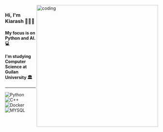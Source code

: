 <img align="right" alt="coding" width="400" src="https://miro.medium.com/v2/resize:fit:1358/1*TjXUGjDSTAR-H3O2M9M50A.gif">

### Hi, I'm Kiarash 👨🏻‍🎓
#### My focus is on Python and AI. 💻
#### I'm studying Computer Science at Guilan University 🏛️
----
![Python](https://img.shields.io/badge/python-3670A0?style=for-the-badge&logo=python&logoColor=ffdd54)
![C++](https://img.shields.io/badge/c++-%2300599C.svg?style=for-the-badge&logo=c%2B%2B&logoColor=white)
![Docker](https://img.shields.io/badge/docker-%230db7ed.svg?style=for-the-badge&logo=docker&logoColor=white)
![MYSQL](https://img.shields.io/badge/MySQL-005C84?style=for-the-badge&logo=mysql&logoColor=white)



<!--
**KiarashDadpour/KiarashDadpour** is a ✨ _special_ ✨ repository because its `README.md` (this file) appears on your GitHub profile.
![LaTeX](https://img.shields.io/badge/latex-%23008080.svg?style=for-the-badge&logo=latex&logoColor=white)
![CentOS](https://img.shields.io/badge/Cent%20OS-262577?style=for-the-badge&logo=CentOS&logoColor=white)


Here are some ideas to get you started:

- 🔭 I’m currently working on ...
- 🌱 I’m currently learning ...
- 👯 I’m looking to collaborate on ...
- 🤔 I’m looking for help with ...
- 💬 Ask me about ...
- 📫 How to reach me: ...
- 😄 Pronouns: ...
- ⚡ Fun fact: ...
-->
